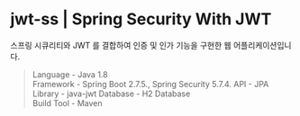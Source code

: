 # jwt-ss | Spring Security With JWT

스프링 시큐리티와 JWT 를 결합하여 인증 및 인가 기능을 구현한 웹 어플리케이션입니다.

> Language - Java 1.8  
> Framework - Spring Boot 2.7.5., Spring Security 5.7.4.
> API - JPA
> Library - java-jwt
> Database - H2 Database  
> Build Tool - Maven  
<br />
